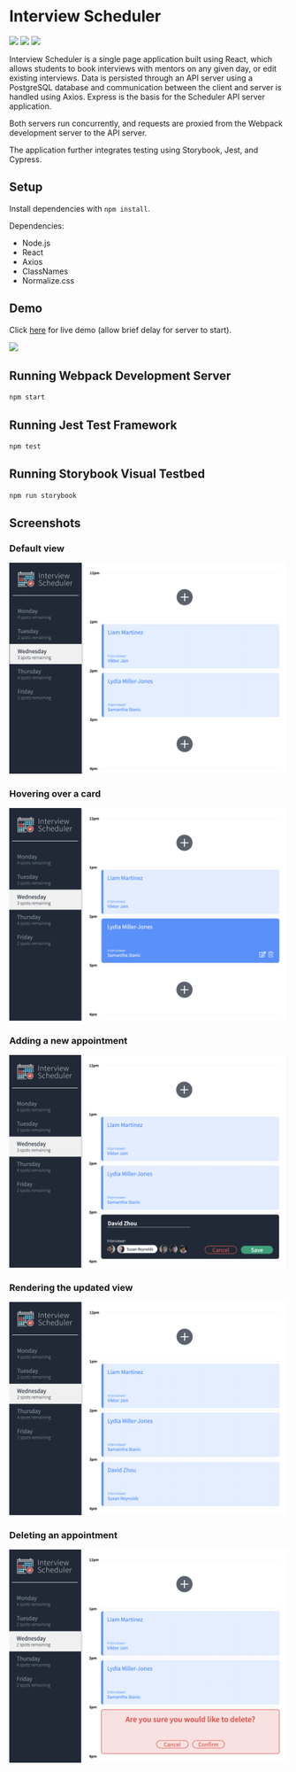 # Interview Scheduler

![](https://img.shields.io/badge/version-v1.0-blue?style=flat&logo=github)
![](https://img.shields.io/badge/react-v16.9-blue?style=flat&logo=react)
![](https://img.shields.io/badge/node.js-v12.22.5-blue?style=flat&logo=nodedotjs)

Interview Scheduler is a single page application built using React, which allows students to book interviews with mentors on any given day, or edit existing interviews. Data is persisted through an API server using a PostgreSQL database and communication between the client and server is handled using Axios. Express is the basis for the Scheduler API server application.

Both servers run concurrently, and requests are proxied from the Webpack development server to the API server.

The application further integrates testing using Storybook, Jest, and Cypress.

## Setup

Install dependencies with `npm install`.

Dependencies:

- Node.js
- React
- Axios
- ClassNames
- Normalize.css

## Demo

Click [here](https://vigilant-hodgkin-991ef0.netlify.app/) for live demo (allow brief delay for server to start).

![](https://github.com/d33zhou/scheduler/blob/master/docs/scheduler_gif.gif?raw=true)

## Running Webpack Development Server

```sh
npm start
```

## Running Jest Test Framework

```sh
npm test
```

## Running Storybook Visual Testbed

```sh
npm run storybook
```

## Screenshots

### Default view

!["Default view"](https://github.com/d33zhou/scheduler/blob/master/docs/main.png?raw=true)

### Hovering over a card

!["Card hover view"](https://github.com/d33zhou/scheduler/blob/master/docs/hover-card.png?raw=true)

### Adding a new appointment

!["Adding new appointment"](https://github.com/d33zhou/scheduler/blob/master/docs/add-new.png?raw=true)

### Rendering the updated view

!["Updated view"](https://github.com/d33zhou/scheduler/blob/master/docs/updated-view.png?raw=true)

### Deleting an appointment

!["Deleting an appointment"](https://github.com/d33zhou/scheduler/blob/master/docs/deleting.png?raw=true)
